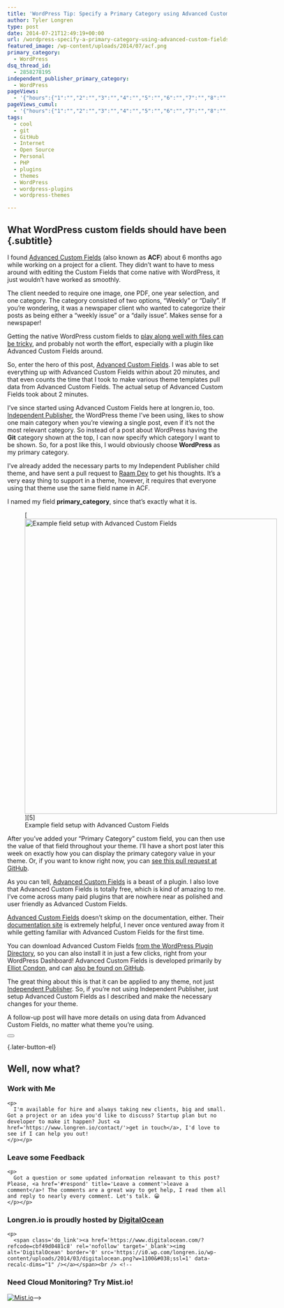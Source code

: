 ```yaml
---
title: 'WordPress Tip: Specify a Primary Category using Advanced Custom Fields'
author: Tyler Longren
type: post
date: 2014-07-21T12:49:19+00:00
url: /wordpress-specify-a-primary-category-using-advanced-custom-fields/
featured_image: /wp-content/uploads/2014/07/acf.png
primary_category:
  - WordPress
dsq_thread_id:
  - 2858278195
independent_publisher_primary_category:
  - WordPress
pageViews:
  - '{"hours":{"1":"","2":"","3":"","4":"","5":"","6":"","7":"","8":"","9":"","10":"","11":"","12":"","13":"","14":"","15":"","16":"","17":"","18":"","19":"","20":"","21":"","22":"","23":"","24":"","25":"","26":"","27":"","28":"","29":"","30":"","31":"","32":"","33":"","34":"","35":"","36":"","37":"","38":"","39":"","40":"","41":"","42":"","43":"","44":"","45":"","46":"","47":""},"days":{"2":"","3":"","4":"","5":"","6":"","7":"","8":"","9":"","10":"","11":"","12":"","13":"","14":""},"weeks":{"3":"","4":"","5":"","6":"","7":"","8":"","9":"","10":"","11":"","12":""},"months":{"4":"","5":"","6":"","7":"","8":"","9":"","10":"","11":"","12":"","13":"","14":"","15":"","16":"","17":"","18":"","19":"","20":"","21":"","22":"","23":"","24":""}}'
pageViews_cumul:
  - '{"hours":{"1":"","2":"","3":"","4":"","5":"","6":"","7":"","8":"","9":"","10":"","11":"","12":"","13":"","14":"","15":"","16":"","17":"","18":"","19":"","20":"","21":"","22":"","23":"","24":"","25":"","26":"","27":"","28":"","29":"","30":"","31":"","32":"","33":"","34":"","35":"","36":"","37":"","38":"","39":"","40":"","41":"","42":"","43":"","44":"","45":"","46":"","47":""},"days":{"2":"","3":"","4":"","5":"","6":"","7":"","8":"","9":"","10":"","11":"","12":"","13":"","14":""},"weeks":{"3":"","4":"","5":"","6":"","7":"","8":"","9":"","10":"","11":"","12":""},"months":{"4":"","5":"","6":"","7":"","8":"","9":"","10":"","11":"","12":"","13":"","14":"","15":"","16":"","17":"","18":"","19":"","20":"","21":"","22":"","23":"","24":""}}'
tags:
  - cool
  - git
  - GitHub
  - Internet
  - Open Source
  - Personal
  - PHP
  - plugins
  - themes
  - WordPress
  - wordpress-plugins
  - wordpress-themes

---
```

## What WordPress custom fields should have been {.subtitle}

I found [Advanced Custom Fields][1] (also known as **ACF**) about 6 months ago while working on a project for a client. They didn&#8217;t want to have to mess around with editing the Custom Fields that come native with WordPress, it just wouldn&#8217;t have worked as smoothly.

The client needed to require one image, one PDF, one year selection, and one category. The category consisted of two options, &#8220;Weekly&#8221; or &#8220;Daily&#8221;. If you&#8217;re wondering, it was a newspaper client who wanted to categorize their posts as being either a &#8220;weekly issue&#8221; or a &#8220;daily issue&#8221;. Makes sense for a newspaper!

Getting the native WordPress custom fields to [play along well with files can be tricky][2], and probably not worth the effort, especially with a plugin like Advanced Custom Fields around.

So, enter the hero of this post, [Advanced Custom Fields][1]. I was able to set everything up with Advanced Custom Fields within about 20 minutes, and that even counts the time that I took to make various theme templates pull data from Advanced Custom Fields. The actual setup of Advanced Custom Fields took about 2 minutes.

I&#8217;ve since started using Advanced Custom Fields here at longren.io, too. [Independent Publisher][3], the WordPress theme I&#8217;ve been using, likes to show one main category when you&#8217;re viewing a single post, even if it&#8217;s not the most relevant category. So instead of a post about WordPress having the **Git** category shown at the top, I can now specify which category I want to be shown. So, for a post like this, I would obviously choose **WordPress** as my primary category.

I&#8217;ve already added the necessary parts to my Independent Publisher child theme, and have sent a pull request to [Raam Dev][4] to get his thoughts. It&#8217;s a very easy thing to support in a theme, however, it requires that everyone using that theme use the same field name in ACF.

I named my field **primary_category**, since that&#8217;s exactly what it is.  
<figure id="attachment_7155" aria-describedby="caption-attachment-7155" style="width: 578px" class="wp-caption aligncenter">[<img loading="lazy" src="https://i1.wp.com/longren.io/wp-content/uploads/2014/07/acf-field-setup-e1405853990377.png?resize=578%2C677" alt="Example field setup with Advanced Custom Fields" width="578" height="677" class="size-full wp-image-7155" srcset="https://i0.wp.com/www.longren.io/wp-content/uploads/2014/07/acf-field-setup-e1405853990377.png?w=578&ssl=1 578w, https://i0.wp.com/www.longren.io/wp-content/uploads/2014/07/acf-field-setup-e1405853990377.png?resize=128%2C150&ssl=1 128w, https://i0.wp.com/www.longren.io/wp-content/uploads/2014/07/acf-field-setup-e1405853990377.png?resize=256%2C300&ssl=1 256w" sizes="(max-width: 578px) 100vw, 578px" data-recalc-dims="1" />][5]<figcaption id="caption-attachment-7155" class="wp-caption-text">Example field setup with Advanced Custom Fields</figcaption></figure>

After you&#8217;ve added your &#8220;Primary Category&#8221; custom field, you can then use the value of that field throughout your theme. I&#8217;ll have a short post later this week on exactly how you can display the primary category value in your theme. Or, if you want to know right now, you can [see this pull request at GitHub][6].

As you can tell, [Advanced Custom Fields][1] is a beast of a plugin. I also love that Advanced Custom Fields is totally free, which is kind of amazing to me. I&#8217;ve come across many paid plugins that are nowhere near as polished and user friendly as Advanced Custom Fields.

[Advanced Custom Fields][1] doesn&#8217;t skimp on the documentation, either. Their [documentation site][7] is extremely helpful, I never once ventured away from it while getting familiar with Advanced Custom Fields for the first time.

You can download Advanced Custom Fields [from the WordPress Plugin Directory][8], so you can also install it in just a few clicks, right from your WordPress Dashboard! Advanced Custom Fields is developed primarily by [Elliot Condon][9], and can [also be found on GitHub][10].

The great thing about this is that it can be applied to any theme, not just [Independent Publisher][3]. So, if you&#8217;re not using Independent Publisher, just setup Advanced Custom Fields as I described and make the necessary changes for your theme.

A follow-up post will have more details on using data from Advanced Custom Fields, no matter what theme you&#8217;re using. 

<div class="wpulike wpulike-default " >
  <div class="wp_ulike_general_class wp_ulike_is_not_liked">
    <button type="button"
					aria-label="Like Button"
					data-ulike-id="7152"
					data-ulike-nonce="225d0de2fa"
					data-ulike-type="likeThis"
					data-ulike-template="wpulike-default"
					data-ulike-display-likers="0"
					data-ulike-disable-pophover="0"
					class="wp_ulike_btn wp_ulike_put_image wp_likethis_7152"></button><span class="count-box"></span>
  </div>
</div>

[][11]{.later-button-el}

<div class='what-next'>
  <h2>
    Well, now what?
  </h2>
  
  <div class='hire'>
    <h3>
      Work with Me
    </h3>
    
    <p>
      I'm available for hire and always taking new clients, big and small. Got a project or an idea you'd like to discuss? Startup plan but no developer to make it happen? Just <a href='https://www.longren.io/contact/'>get in touch</a>, I'd love to see if I can help you out!
    </p></p>
  </div>
  
  <div class='hire'>
    <h3>
      Leave some Feedback
    </h3>
    
    <p>
      Got a question or some updated information releavant to this post? Please, <a href='#respond' title='Leave a comment'>leave a comment</a>! The comments are a great way to get help, I read them all and reply to nearly every comment. Let's talk. 😀
    </p></p>
  </div>
  
  <div class='now-what-bottom-ad'>
    <h3>
      Longren.io is proudly hosted by <a href='https://www.digitalocean.com/?refcode=cbf49d0481c8'>DigitalOcean</a>
    </h3>
    
    <p>
      <span class='do_link'><a href='https://www.digitalocean.com/?refcode=cbf49d0481c8' rel='nofollow' target='_blank'><img alt='DigitalOcean' border='0' src='https://i0.wp.com/longren.io/wp-content/uploads/2014/03/digitalocean.png?w=1100&#038;ssl=1' data-recalc-dims="1" /></a></span><br /> <!--

<h3>Need Cloud Monitoring? Try Mist.io!</h3>

<span class='do_link'><a href='http://mist.io/?ref=tyler' rel='nofollow' target='_blank'><img alt='Mist.io' border='0' src='https://i0.wp.com/longren.io/wp-content/uploads/2014/04/mistio.jpg?w=1100&#038;ssl=1' data-recalc-dims="1"></a></span>--></div> </div>

 [1]: http://www.advancedcustomfields.com/
 [2]: http://codex.wordpress.org/Using_Custom_Fields_to_attach_images,_links_or_files_to_a_post_easily
 [3]: https://github.com/raamdev/independent-publisher
 [4]: http://raamdev.com/
 [5]: https://i1.wp.com/longren.io/wp-content/uploads/2014/07/acf-field-setup-e1405853990377.png
 [6]: https://github.com/raamdev/independent-publisher/pull/122/files
 [7]: http://www.advancedcustomfields.com/resources/
 [8]: http://wordpress.org/plugins/advanced-custom-fields/
 [9]: http://www.elliotcondon.com/
 [10]: https://github.com/elliotcondon/acf
 [11]: #